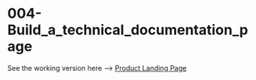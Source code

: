 # 004-Build_a_technical_documentation_page

See the working version here --> [Product Landing Page](https://iliasdennis.github.io/004-Build_a_technical_documentation_page)